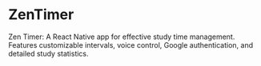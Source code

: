 # ZenTimer
Zen Timer: A React Native app for effective study time management. Features customizable intervals, voice control, Google authentication, and detailed study statistics.
